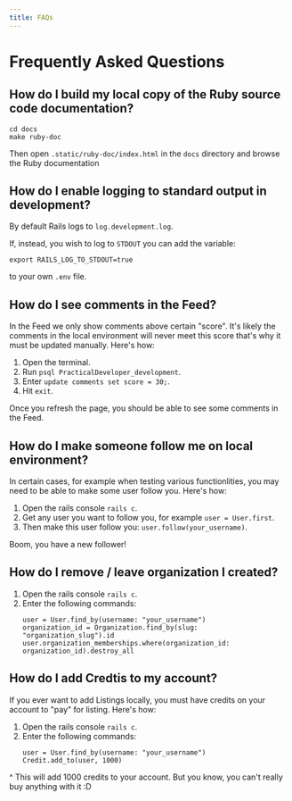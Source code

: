 ```yaml
---
title: FAQs
---
```


# Frequently Asked Questions

## How do I build my local copy of the Ruby source code documentation?

```shell
cd docs
make ruby-doc
```

Then open `.static/ruby-doc/index.html` in the `docs` directory and browse the
Ruby documentation

## How do I enable logging to standard output in development?

By default Rails logs to `log.development.log`.

If, instead, you wish to log to `STDOUT` you can add the variable:

```shell
export RAILS_LOG_TO_STDOUT=true
```

to your own `.env` file.

## How do I see comments in the Feed?

In the Feed we only show comments above certain "score". It's likely the
comments in the local environment will never meet this score that's why it must
be updated manually. Here's how:

1. Open the terminal.
2. Run `psql PracticalDeveloper_development`.
3. Enter `update comments set score = 30;`.
4. Hit `exit`.

Once you refresh the page, you should be able to see some comments in the Feed.

## How do I make someone follow me on local environment?

In certain cases, for example when testing various functionlities, you may need
to be able to make some user follow you. Here's how:

1. Open the rails console `rails c`.
2. Get any user you want to follow you, for example `user = User.first`.
3. Then make this user follow you: `user.follow(your_username)`.

Boom, you have a new follower!

## How do I remove / leave organization I created?

1. Open the rails console `rails c`.
2. Enter the following commands:
   ```shell
   user = User.find_by(username: "your_username")
   organization_id = Organization.find_by(slug: "organization_slug").id
   user.organization_memberships.where(organization_id: organization_id).destroy_all
   ```

## How do I add Credtis to my account?

If you ever want to add Listings locally, you must have credits on your account
to "pay" for listing. Here's how:

1. Open the rails console `rails c`.
2. Enter the following commands:
   ```shell
   user = User.find_by(username: "your_username")
   Credit.add_to(user, 1000)
   ```

^ This will add 1000 credits to your account. But you know, you can't really buy
anything with it :D
